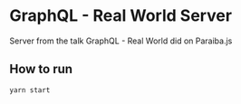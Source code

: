 # GraphQL - Real World Server

Server from the talk GraphQL - Real World did on Paraiba.js

## How to run

```
yarn start
```

